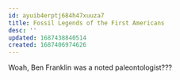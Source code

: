 ```yaml
---
id: ayuib4erptj684h47xuuza7
title: Fossil Legends of the First Americans
desc: ''
updated: 1687438840514
created: 1687406974626
---
```



Woah, Ben Franklin was a noted paleontologist???
